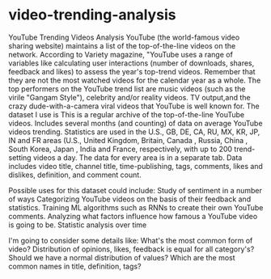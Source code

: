 # video-trending-analysis
YouTube Trending Videos Analysis
YouTube (the world-famous video sharing website) maintains a list of the top-of-the-line videos on the network. According to Variety magazine, "YouTube uses a range of variables
like calculating user interactions (number of downloads, shares, feedback and likes) to assess the year's top-trend videos. Remember that they are not the most watched videos 
for the calendar year as a whole. The top performers on the YouTube trend list are music videos (such as the virile "Gangam Style"), celebrity and/or reality videos.
TV output,and the crazy dude-with-a-camera viral videos that YouTube is well known for. The dataset I use is This is a regular archive of the top-of-the-line YouTube videos.
Includes several months (and counting) of data on average YouTube videos trending. Statistics are used in the U.S., GB, DE, CA, RU, MX, KR, JP, IN and FR areas (U.S., United Kingdom,
Britain, Canada , Russia, China , South Korea, Japan , India and France, respectively, with up to 200 trend-setting videos a day. The data for every area is in a separate tab.
Data includes video title, channel title, time-publishing, tags, comments, likes and dislikes, definition, and comment count.

Possible uses for this dataset could include:
Study of sentiment in a number of ways
Categorizing YouTube videos on the basis of their feedback and statistics.
Training ML algorithms such as RNNs to create their own YouTube comments.
Analyzing what factors influence how famous a YouTube video is going to be.
Statistic analysis over time


I'm going to consider some details like:
What's the most common form of video?
Distribution of opinions, likes, feedback is equal for all category's?
Should we have a normal distribution of values?
Which are the most common names in title, definition, tags?
